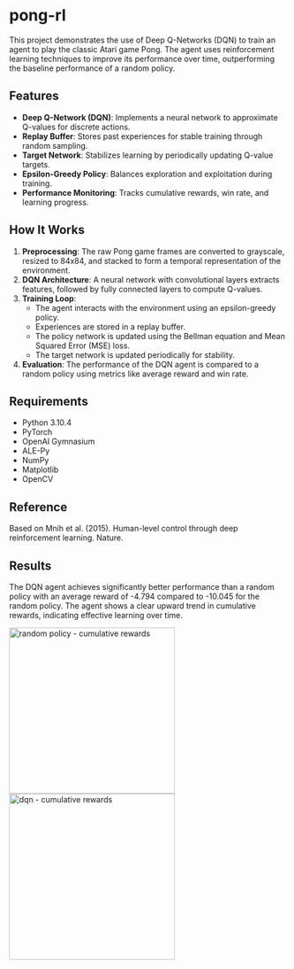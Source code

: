 # pong-rl

This project demonstrates the use of Deep Q-Networks (DQN) to train an agent to play the classic Atari game Pong. The agent uses reinforcement learning techniques to improve its performance over time, outperforming the baseline performance of a random policy.

## Features
- **Deep Q-Network (DQN)**: Implements a neural network to approximate Q-values for discrete actions.
- **Replay Buffer**: Stores past experiences for stable training through random sampling.
- **Target Network**: Stabilizes learning by periodically updating Q-value targets.
- **Epsilon-Greedy Policy**: Balances exploration and exploitation during training.
- **Performance Monitoring**: Tracks cumulative rewards, win rate, and learning progress.

## How It Works
1. **Preprocessing**: The raw Pong game frames are converted to grayscale, resized to 84x84, and stacked to form a temporal representation of the environment.
2. **DQN Architecture**: A neural network with convolutional layers extracts features, followed by fully connected layers to compute Q-values.
3. **Training Loop**:
   - The agent interacts with the environment using an epsilon-greedy policy.
   - Experiences are stored in a replay buffer.
   - The policy network is updated using the Bellman equation and Mean Squared Error (MSE) loss.
   - The target network is updated periodically for stability.
4. **Evaluation**: The performance of the DQN agent is compared to a random policy using metrics like average reward and win rate.

## Requirements
- Python 3.10.4 
- PyTorch
- OpenAI Gymnasium
- ALE-Py
- NumPy
- Matplotlib
- OpenCV

## Reference
Based on Mnih et al. (2015). Human-level control through deep reinforcement learning. Nature.

## Results
The DQN agent achieves significantly better performance than a random policy with an average reward of -4.794 compared to -10.045 for the random policy.
The agent shows a clear upward trend in cumulative rewards, indicating effective learning over time.

<p align="left">
  <img src="https://github.com/user-attachments/assets/7345bf5f-43b2-41d7-9f37-82118d49111f" alt="random policy - cumulative rewards" width="300">
   <img src="https://github.com/user-attachments/assets/af14be79-09a9-4522-8433-6b1b6dcc1583" alt="dqn - cumulative rewards" width="300">





